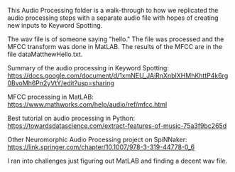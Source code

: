 This Audio Processing folder is a walk-through to how we replicated the audio processing steps with a separate audio file with hopes of creating new inputs to Keyword Spotting.

The wav file is of someone saying "hello." The file was processed and the MFCC transform was done in MatLAB. The results of the MFCC are in the file dataMatthewHello.txt.

Summary of the audio processing in Keyword Spotting:
https://docs.google.com/document/d/1xmNEU_JAiRnXnbIXHMhKhttP4k6rg0BvoMh6Pn2yVtY/edit?usp=sharing 

MFCC processing in MatLAB:
https://www.mathworks.com/help/audio/ref/mfcc.html 

Best tutorial on audio processing in Python:
https://towardsdatascience.com/extract-features-of-music-75a3f9bc265d

Other Neuromorphic Audio Processing project on SpiNNaker:
https://link.springer.com/chapter/10.1007/978-3-319-44778-0_6

I ran into challenges just figuring out MatLAB and finding a decent wav file.

